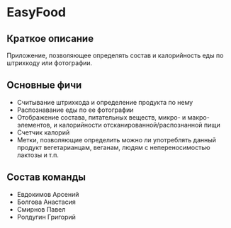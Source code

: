 # EasyFood
## Краткое описание
Приложение, позволяющее определять состав и калорийность еды по штрихкоду или фотографии.

## Основные фичи
* Считывание штрихкода и определение продукта по нему
* Распознавание еды по ее фотографии
* Отображение состава, питательных веществ, микро- и макро- элементов, и калорийности отсканированной/распознанной пищи
* Счетчик калорий
* Метки, позволяющие определить можно ли употреблять данный продукт вегетарианцам, веганам, людям с непереносимостью лактозы и т.п.

## Состав команды
* Евдокимов Арсений
* Болгова Анастасия
* Смирнов Павел
* Ролдугин Григорий
